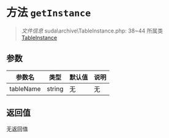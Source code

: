 # 方法 `getInstance`

> *文件信息* suda\archive\TableInstance.php: 38~44
> 所属类 [TableInstance](../TableInstance.md)




## 参数


| 参数名 | 类型 | 默认值 | 说明 |
|--------|-----|-------|-------|
| tableName |  string | 无 | 无 |



## 返回值

无返回值
